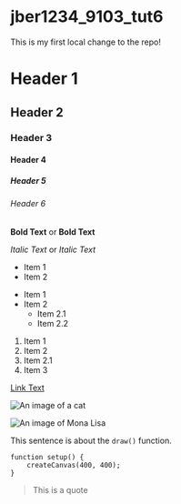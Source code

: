 # jber1234_9103_tut6

This is my first local change to the repo!

# Header 1
## Header 2
### Header 3
#### Header 4
##### Header 5
###### Header 6

**Bold Text** or __Bold Text__

*Italic Text* or _Italic Text_

- Item 1
- Item 2

* Item 1
* Item 2
  * Item 2.1
  * Item 2.2

1. Item 1
1. Item 2
1. Item 2.1
1. Item 3

[Link Text](https://ww.google.com)

![An image of a cat](https://placekitten.com/200/300)

![An image of Mona Lisa](images/Mona_Lisa_by_Leonardo_da_Vinci_500_x_700%20(1).jpg)

This sentence is about the `draw()` function.

```
function setup() {
    createCanvas(400, 400);
}
```

> This is a quote